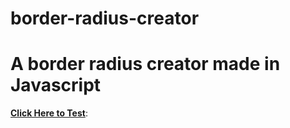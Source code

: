 # border-radius-creator

 <h1>A border radius creator made in Javascript</h1>

 <strong><a href="gabrielmjacques.github.io/border-radius-creator">Click Here to Test</a></strong>: 